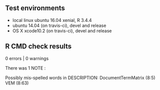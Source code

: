 ## Test environments
* local linux ubuntu 16.04 xenial, R 3.4.4
* ubuntu 14.04 (on travis-ci), devel and release
* OS X xcode10.2 (on travis-ci), devel and release

## R CMD check results
0 errors | 0 warnings 

There was 1 NOTE :

Possibly mis-spelled words in DESCRIPTION:
  DocumentTermMatrix (8:5)
  VEM (8:63)
  

